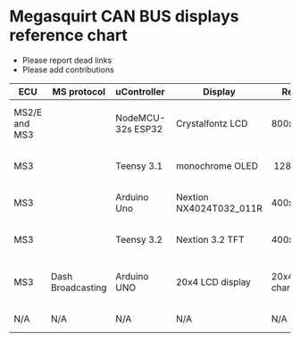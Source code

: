   # Megasquirt CAN BUS displays reference chart 
 
 - Please report dead links
 - Please add contributions

|ECU|MS protocol|uController |Display|Res.|conn.|CAN BUS|[Project link](Link)|Remark |
|----|----|----|----|----|----|----|----|----|
|MS2/E and MS3||NodeMCU-32s ESP32|Crystalfontz LCD|800x480|SPI|MCP2551|[MWP megasquirt-dash-display](https://github.com/MWP/megasquirt-dash-display)|EVE Module and LED strip|
|MS3||Teensy 3.1|monochrome OLED| 128x64|SPI| |[merkur2k MSCan_Gauge](https://github.com/merkur2k/MSCan_Gauge)|GPS, Accelo, LED ring|
|MS3||Arduino Uno|Nextion NX4024T032_011R|400x240 ||Seeed Studio CAN-BUS shield v1.2|[keepiru / dash-kitten](https://github.com/keepiru/dash-kitten)| |
|MS3||Teensy 3.2|Nextion 3.2 TFT|400x240 ||Waveshare SN65HVD230 CAN Board|[buildlog](https://www.buildpics.org/tag/waveshare/)|based on merkur2k|
|MS3|Dash Broadcasting|Arduino UNO|20x4 LCD display|20x4 char||Sparkfun MCP2515 / MCP2551 shield|[srenner/meguinauge](https://github.com/srenner/meguinauge)| |
|N/A|N/A|N/A|N/A|N/A|N/A|N/A|[MegaCAN](https://github.com/mantonakakis1/MegaCAN)|general library|
